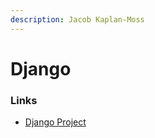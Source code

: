 ```yaml
---
description: Jacob Kaplan-Moss
---
```


# Django

### Links

* [Django Project](https://www.djangoproject.com)



